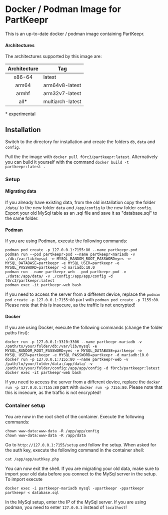 # Docker / Podman Image for PartKeepr

This is an up-to-date docker / podman image containing PartKeepr.

#### Architectures

The architectures supported by this image are:

| Architecture | Tag |
| :----: | --- |
| x86-64 | latest |
| arm64 | arm64v8-latest |
| armhf | arm32v7-latest |
| all* | multiarch-latest |

\* experimental

## Installation

Switch to the directory for installation and create the folders `db`, `data` and `config`.

Pull the the image with `docker pull f0rc3/partkeepr:latest`. Alternatively you can build it yourself with the command `docker build -t partkeepr:latest .`

### Setup

#### Migrating data

If you already have existing data, from the old installation copy the folder `/data/` to the new folder `data` and `/app/config` to the new folder `config`. Export your old MySql table as an .sql file and save it as "database.sql" to the same folder.

#### Podman

If you are using Podman, execute the following commands:

```
podman pod create -p 127.0.0.1:7155:80 --name partkeepr-pod 
podman run --pod partkeepr-pod --name partkeepr-mariadb -v ./db:/var/lib/mysql -e MYSQL_RANDOM_ROOT_PASSWORD=yes -e MYSQL_DATABASE=partkeepr -e MYSQL_USER=partkeepr -e MYSQL_PASSWORD=partkeepr -d mariadb:10.0
podman run --name partkeepr-web --pod partkeepr-pod -v ./data:/app/data/ -v ./config:/app/app/config -d f0rc3/partkeepr:latest
podman exec -it partkeepr-web bash
```
If you need to access the server from a different device, replace the `podman pod create -p 127.0.0.1:7155:80` part with `podman pod create -p 7155:80`. Please note that this is insecure, as the traffic is not encrypted!

#### Docker

If you are using Docker, execute the following commands (change the folder paths first):

```
docker run -p 127.0.0.1:3310:3306 --name partkeepr-mariadb -v /path/to/your/folder/db:/var/lib/mysql -e MYSQL_RANDOM_ROOT_PASSWORD=yes -e MYSQL_DATABASE=partkeepr -e MYSQL_USER=partkeepr -e MYSQL_PASSWORD=partkeepr -d mariadb:10.0
docker run -p 127.0.0.1:7155:80 --name partkeepr-web -v /path/to/your/folder/data:/app/data/ -v /path/to/your/folder/config:/app/app/config -d f0rc3/partkeepr:latest
docker exec -it partkeepr-web bash
```
If you need to access the server from a different device, replace the `docker run -p 127.0.0.1:7155:80` part with `docker run -p 7155:80`. Please note that this is insecure, as the traffic is not encrypted!

### Container setup

You are now in the root shell of the container. Execute the following commands:

```
chown www-data:www-data -R /app/app/config
chown www-data:www-data -R /app/data
```

Go to `http://127.0.0.1:7155/setup` and follow the setup. When asked for the auth key, execute the following command in the container shell:

```
cat /app/app/authkey.php
```

You can now exit the shell. If you are migrating your old data, make sure to import your old data before you connect to the MySql server in the setup. To import execute

```
docker exec -i partkeepr-mariadb mysql -upartkeepr -ppartkeepr partkeepr < database.sql
```

In the MySql setup, enter the IP of the MySql server. If you are using podman, you need to enter `127.0.0.1` instead of `localhost`!
